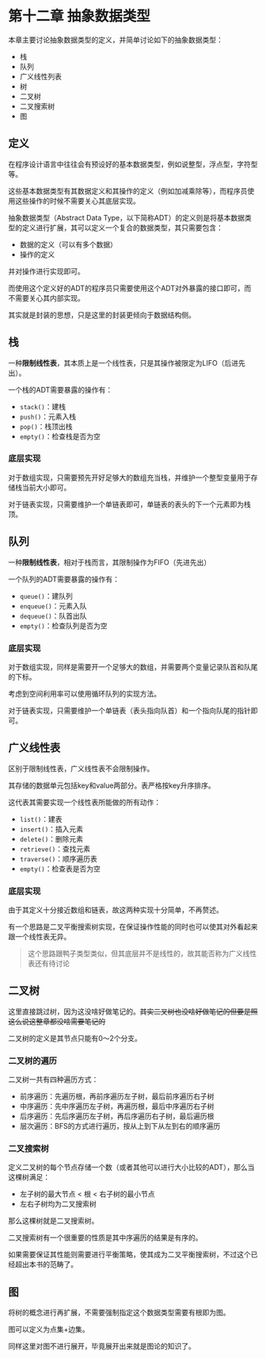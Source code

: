 # 第十二章 抽象数据类型

本章主要讨论抽象数据类型的定义，并简单讨论如下的抽象数据类型：

* 栈
* 队列
* 广义线性列表
* 树
* 二叉树
* 二叉搜索树
* 图

## 定义

在程序设计语言中往往会有预设好的基本数据类型，例如说整型，浮点型，字符型等。

这些基本数据类型有其数据定义和其操作的定义（例如加减乘除等），而程序员使用这些操作的时候不需要关心其底层实现。

抽象数据类型（Abstract Data Type，以下简称ADT）的定义则是将基本数据类型的定义进行扩展，其可以定义一个复合的数据类型，其只需要包含：

* 数据的定义（可以有多个数据）
* 操作的定义

并对操作进行实现即可。

而使用这个定义好的ADT的程序员只需要使用这个ADT对外暴露的接口即可，而不需要关心其内部实现。

其实就是封装的思想，只是这里的封装更倾向于数据结构侧。

## 栈

一种**限制线性表**，其本质上是一个线性表，只是其操作被限定为LIFO（后进先出）。

一个栈的ADT需要暴露的操作有：

* `stack()`：建栈
* `push()`：元素入栈
* `pop()`：栈顶出栈
* `empty()`：检查栈是否为空

### 底层实现

对于数组实现，只需要预先开好足够大的数组充当栈，并维护一个整型变量用于存储栈当前大小即可。

对于链表实现，只需要维护一个单链表即可，单链表的表头的下一个元素即为栈顶。

## 队列

一种**限制线性表**，相对于栈而言，其限制操作为FIFO（先进先出）

一个队列的ADT需要暴露的操作有：

* `queue()`：建队列
* `enqueue()`：元素入队
* `dequeue()`：队首出队
* `empty()`：检查队列是否为空

### 底层实现

对于数组实现，同样是需要开一个足够大的数组，并需要两个变量记录队首和队尾的下标。

考虑到空间利用率可以使用循环队列的实现方法。

对于链表实现，只需要维护一个单链表（表头指向队首）和一个指向队尾的指针即可。

## 广义线性表

区别于限制线性表，广义线性表不会限制操作。

其存储的数据单元包括key和value两部分。表严格按key升序排序。

这代表其需要实现一个线性表所能做的所有动作：

* `list()`：建表
* `insert()`：插入元素
* `delete()`：删除元素
* `retrieve()`：查找元素
* `traverse()`：顺序遍历表
* `empty()`：检查表是否为空

### 底层实现

由于其定义十分接近数组和链表，故这两种实现十分简单，不再赘述。

有一个思路是二叉平衡搜索树实现，在保证操作性能的同时也可以使其对外看起来跟一个线性表无异。

> 这个思路跟鸭子类型类似，但其底层并不是线性的，故其能否称为广义线性表还有待讨论

## 二叉树

这里直接跳过树，因为这没啥好做笔记的。~~其实二叉树也没啥好做笔记的但要是照这么说这整章都没啥需要笔记的~~

二叉树的定义是其节点只能有0～2个分支。

### 二叉树的遍历

二叉树一共有四种遍历方式：

* 前序遍历：先遍历根，再前序遍历左子树，最后前序遍历右子树
* 中序遍历：先中序遍历左子树，再遍历根，最后中序遍历右子树
* 后序遍历：先后序遍历左子树，再后序遍历右子树，最后遍历根
* 层次遍历：BFS的方式进行遍历，按从上到下从左到右的顺序遍历

### 二叉搜索树

定义二叉树的每个节点存储一个数（或者其他可以进行大小比较的ADT），那么当这棵树满足：

* 左子树的最大节点 &lt; 根 &lt; 右子树的最小节点
* 左右子树均为二叉搜索树

那么这棵树就是二叉搜索树。

二叉搜索树有一个很重要的性质是其中序遍历的结果是有序的。

如果需要保证其性能则需要进行平衡策略，使其成为二叉平衡搜索树，不过这个已经超出本书的范畴了。

## 图

将树的概念进行再扩展，不需要强制指定这个数据类型需要有根即为图。

图可以定义为点集+边集。

同样这里对图不进行展开，毕竟展开出来就是图论的知识了。

